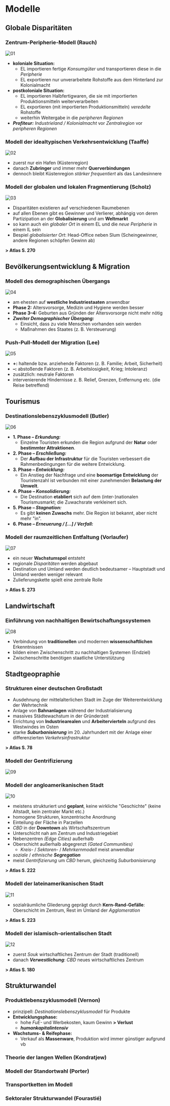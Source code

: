 # Modelle

## Globale Disparitäten

### Zentrum-Peripherie-Modell (Rauch)
![01](https://i.imgur.com/jrIviOw.jpg)

- **koloniale Situation:**
	- EL importieren fertige *Konsumgüter* und transportieren diese in die *Peripherie*
	- EL exportieren nur unverarbeitete Rohstoffe aus dem Hinterland zur Kolonialmacht
- **postkoloniale Situation:**
	- EL importieren Halbfertigwaren, die sie mit importierten Produktionsmitteln weiterverarbeiten
	- EL exportieren (mit importierten Produktionsmitteln) *veredelte* Rohstoffe
	- weiterhin Weitergabe in die *peripheren Regionen*
- ***Profiteur:*** *Industrieland / Kolonialmacht* vor *Zentralregion* vor *peripheren Regionen*

### Modell der idealtypischen Verkehrsentwicklung (Taaffe)
![02](https://i.imgur.com/iGJYJ5b.png)

- zuerst nur ein Hafen (Küstenregion)
- danach **Zubringer** und immer mehr **Querverbindungen**
- dennoch bleibt Küstenregion *stärker frequentiert* als das Landesinnere

### Modell der globalen und lokalen Fragmentierung (Scholz)
![03](https://i.imgur.com/WnqyWjT.png)

- Disparitäten existieren auf verschiedenen Raumebenen
- auf allen Ebenen gibt es Gewinner und Verlierer, abhängig von deren Partizipation an der **Globalisierung** und am **Weltmarkt**
- so kann auch ein *globaler Ort* in einem EL und die *neue Peripherie* in einem IL sein
- Bespiel *globalisierter Ort*: Head-Office neben Slum (Scheingewinner, andere Regionen schöpfen Gewinn ab)

**> Atlas S. 270**

## Bevölkerungsentwicklung & Migration

### Modell des demographischen Übergangs
![04](https://i.imgur.com/ExERIGY.png)

- am ehesten auf **westliche Industriestaaten** anwendbar 
- **Phase 2:** Altersvorsorge, Medizin und Hygiene werden besser
- **Phase 3–4:** Geburten aus Gründen der Altersvorsorge nicht mehr nötig
- ***Zweiter Demographischer Übergang:***
	- Einsicht, dass zu viele Menschen vorhanden sein werden
	- Maßnahmen des Staates (z. B. Versteuerung)

### Push-Pull-Modell der Migration (Lee)
![05](https://i.imgur.com/jZtNmCM.jpg)

- **+:** haltende bzw. anziehende Faktoren (z. B. Familie; Arbeit, Sicherheit)
- **–:** abstoßende Faktoren (z. B. Arbeitslosigkeit, Krieg; Intoleranz)
- zusätzlich: neutrale Faktoren
- intervenierende Hindernisse z. B. Relief, Grenzen, Entfernung etc. (die Reise betreffend)

## Tourismus

### Destinationslebenszyklusmodell (Butler)
![06](https://i.imgur.com/D6vDSkW.png)

- **1. Phase – *Erkundung:***
	- Einzelne Touristen erkunden die Region aufgrund der **Natur** oder **bestimmter Attraktionen**.
- **2. Phase – *Erschließung:***
	- Der **Aufbau der Infrastruktur** für die Touristen verbessert die Rahmenbedingungen für die weitere Entwicklung.
- **3. Phase – *Entwicklung:***
	- Ein Anstieg der Nachfrage und eine **boomartige Entwicklung** der Touristenzahl ist verbunden mit einer zunehmenden **Belastung der Umwelt**.
- **4. Phase – *Konsolidierung:***
	- Die Destination **etabliert** sich auf dem (inter-)nationalen Tourismusmarkt; die Zuwachsrate verkleinert sich.
- **5. Phase – *Stagnation:***
	- Es gibt **keinen Zuwachs** mehr. Die Region ist bekannt, aber nicht mehr "in".
- **6. Phase – *Erneuerung / [...] / Verfall:***

### Modell der raumzeitlichen Entfaltung (Vorlaufer)
![07](https://i.imgur.com/1REkSme.jpg)

- ein neuer **Wachstumspol** entsteht
- regionale *Disparitäten* werden abgebaut
- Destination und Umland werden deutlich bedeutsamer – Hauptstadt und Umland werden weniger relevant
- Zulieferungskette spielt eine zentrale Rolle

**> Atlas S. 273**

## Landwirtschaft

### Einführung von nachhaltigen Bewirtschaftungssystemen
![08](https://i.imgur.com/QcU943n.png)

- Verbindung von **traditionellen** und modernen **wissenschaftlichen** Erkenntnissen
- bilden einen Zwischenschritt zu nachhaltigen Systemen (Endziel)
- Zwischenschritte benötigen staatliche Unterstützung

## Stadtgeopraphie

### Strukturen einer deutschen Großstadt
- Ausdehnung der mittelalterlichen Stadt im Zuge der Weiterentwicklung der Wehrtechnik
- Anlage von **Bahnanlagen** während der Industrialisierung
- massives Städtewachstum in der Gründerzeit
- Errichtung von **Industriearealen** und **Arbeitervierteln** aufgrund des Westwindes im Osten
- starke ***Suburbanisierung*** im 20. Jahrhundert mit der Anlage einer differenzierten *Verkehrsinfrastruktur*

**> Atlas S. 78**

### Modell der Gentrifizierung
![09](https://i.imgur.com/AxFLzoo.jpg)

### Modell der angloamerikanischen Stadt
![10](https://i.imgur.com/RTVv33P.jpg)

- meistens strukturiert und **geplant**, keine wirkliche "Geschichte" (keine Altstadt, kein zentraler Markt etc.)
- homogene Strukturen, konzentrische Anordnung
- Einteilung der Fläche in Parzellen
- *CBD* in der **Downtown** als Wirtschaftszentrum
- Unterschicht nah am Zentrum und Industriegebiet
- Nebenzentren *(Edge Cities)* außerhalb
- Oberschicht außerhalb abgegrenzt *(Gated Communities)*
	- *Kreis-* / *Sektoren-* / *Mehrkernmodell* meist anwendbar
- *soziale* / *ethnische **Segregation***
- meist *Gentrifizierung* um *CBD* herum, gleichzeitig *Suburbanisierung*

**> Atlas S. 222**

### Modell der lateinamerikanischen Stadt
![11](https://i.imgur.com/2tZfIgt.png)

- sozialräumliche Gliederung geprägt durch **Kern-Rand-Gefälle**: Oberschicht im Zentrum, Rest im Umland der *Agglomeration*

**> Atlas S. 223**

### Modell der islamisch-orientalischen Stadt
![12](https://i.imgur.com/XvT7XYy.jpg)

- zuerst *Souk* wirtschaftliches Zentrum der Stadt (traditionell)
- danach ***Verwestlichung***: *CBD* neues wirtschaftliches Zentrum

**> Atlas S. 180**

## Strukturwandel

### Produktlebenszyklusmodell (Vernon)
- prinzipell: *Destinationslebenszyklusmodell* für Produkte
- **Entwicklungsphase:**
	- hohe *FuE-* und Werbekosten, kaum Gewinn **> Verlust**
	- ***humankapitalintensiv***
- **Wachstums- & Reifephase:**
	- Verkauf als **Massenware**, Produktion wird immer günstiger aufgrund vb

### Theorie der langen Wellen (Kondratjew)

### Modell der Standortwahl (Porter)

### Transportketten im Modell

### Sektoraler Strukturwandel (Fourastié)

<!--stackedit_data:
eyJoaXN0b3J5IjpbMjA3MTMwOTEyNywxMzE5NDYxNDcsMTA5Mj
U4ODMyNiwtMTUyNjM3NjEzMSwyMDAyNTMzMzI5LC00NTU5MDYy
NTQsLTIwMzk2NjkwMDYsLTEwMDA2MTAzNzYsLTE3MjM4ODU1MT
UsMTYwMjQ0MjY4NCwxNDk3OTc3NTkxLC02MDAxMDUwODMsMTU2
MTAyMDQsLTY0MDczODU2OCwtMjAxODI1MzkzMCwtMjkzNDc5Nz
I0LDExNjU0MjEwNTcsODY1MzY0MTI1LDE3NzM2MzI0MDksMTQ5
MTMyNjk2Ml19
-->